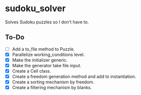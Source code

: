 # sudoku_solver
Solves Sudoku puzzles so I don't have to.

## To-Do
- [ ] Add a to_file method to Puzzle.
- [x] Parallelize working_conditions level.
- [x] Make the initializer generic.
- [x] Make the generator take file input.
- [x] Create a Cell class.
- [x] Create a freedom generation method and add to instantiation.
- [x] Create a sorting mechanism by freedom.
- [x] Create a filtering mechanism by blanks.